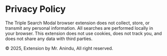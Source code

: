 # Privacy Policy

The Triple Search Modal browser extension does not collect, store, or transmit any personal information. All searches are performed locally in your browser. This extension does not use cookies, does not track you, and does not share any data with third parties.

© 2025, Extension by Mr. Anindu, All right reserved.
